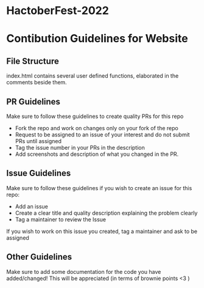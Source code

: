# HactoberFest-2022
# Contibution Guidelines for Website

## File Structure
index.html contains several user defined functions, elaborated in the comments beside them.

## PR Guidelines
Make sure to follow these guidelines to create quality PRs for this repo
  - Fork the repo and work on changes only on your fork of the repo
  - Request to be assigned to an issue of your interest and do not submit PRs until assigned
  - Tag the issue number in your PRs in the description
  - Add screenshots and description of what you changed in the PR.
  
## Issue Guidelines
Make sure to follow these guidelines if you wish to create an issue for this repo:
  - Add an issue 
  - Create a clear title and quality description explaining the problem clearly
  - Tag a maintainer to review the Issue
  
If you wish to work on this issue you created, tag a maintainer and ask to be assigned

## Other Guidelines
Make sure to add some documentation for the code you have added/changed! This will be appreciated (in terms of brownie points <3 )
